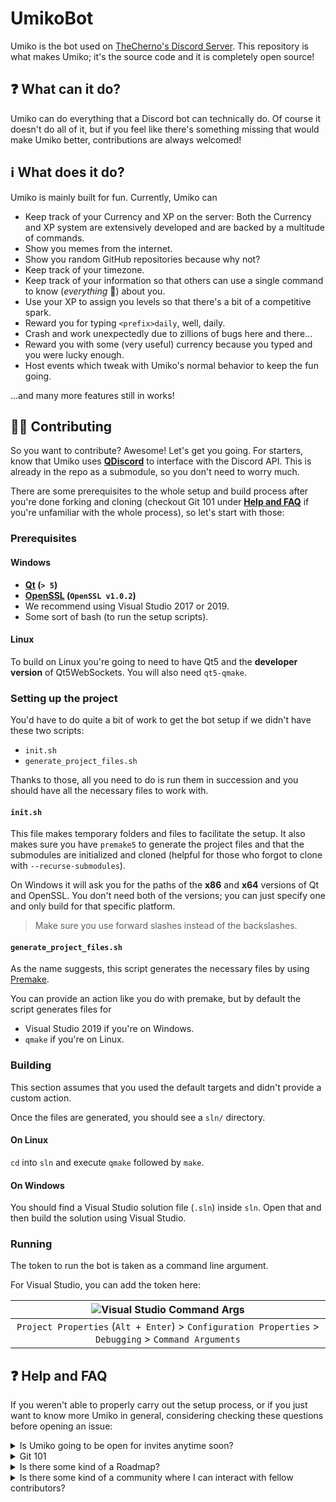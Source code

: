 
# UmikoBot

Umiko is the bot used on [TheCherno's Discord Server](https://discord.gg/K9rMPsu9pQ). This repository is what makes Umiko; it's the source code and it is completely open source!

## ❓ What can it do?

Umiko can do everything that a Discord bot can technically do. Of course it doesn't do all of it, but if you feel like there's something missing that would make Umiko better, contributions are always welcomed!

## ℹ️️ What does it do?

Umiko is mainly built for fun. Currently, Umiko can

- Keep track of your Currency and XP on the server: Both the Currency and XP system are extensively developed and are backed by a multitude of commands.
- Show you memes from the internet.
- Show you random GitHub repositories because why not?
- Keep track of your timezone.
- Keep track of your information so that others can use a single command to know (*everything* :eyes:) about you.
- Use your XP to assign you levels so that there's a bit of a competitive spark.
- Reward you for typing `<prefix>daily`, well, daily.
- Crash and work unexpectedly due to zillions of bugs here and there...
- Reward you with some (very useful) currency because you typed and you were lucky enough.
- Host events which tweak with Umiko's normal behavior to keep the fun going.
  
...and many more features still in works!

## 🙋‍♂️ Contributing

So you want to contribute? Awesome! Let's get you going. For starters, know that Umiko uses **[QDiscord](https://github.com/Gaztin/QDiscord)** to interface with the Discord API. This is already in the repo as a submodule, so you don't need to worry much.

There are some prerequisites to the whole setup and build process after you're done forking and cloning (checkout Git 101 under **[Help and FAQ](#-help-and-faq)** if you're unfamiliar with the whole process), so let's start with those:

### Prerequisites

#### Windows

- **[Qt](https://www.qt.io/) (`> 5`)**
- **[OpenSSL](https://indy.fulgan.com/SSL/Archive/Experimental/openssl-1.0.2o-x64-VC2017.zip) (`OpenSSL v1.0.2`)**
- We recommend using Visual Studio 2017 or 2019.
- Some sort of bash (to run the setup scripts).

#### Linux

To build on Linux you're going to need to have Qt5 and the **developer version** of Qt5WebSockets. You will also need `qt5-qmake`.

### Setting up the project

You'd have to do quite a bit of work to get the bot setup if we didn't have these two scripts:

- `init.sh`
- `generate_project_files.sh`

Thanks to those, all you need to do is run them in succession and you should have all the necessary files to work with.

#### `init.sh`

This file makes temporary folders and files to facilitate the setup. It also makes sure you have `premake5` to generate the project files and that the submodules are initialized and cloned (helpful for those who forgot to clone with `--recurse-submodules`).

On Windows it will ask you for the paths of the **x86** and **x64** versions of Qt and OpenSSL. You don't need both of the versions; you can just specify one and only build for that specific platform.

> Make sure you use forward slashes instead of the backslashes.

#### `generate_project_files.sh`

As the name suggests, this script generates the necessary files by using [Premake](https://premake.github.io/).

You can provide an action like you do with premake, but by default the script generates files for

- Visual Studio 2019 if you're on Windows.
- `qmake` if you're on Linux.

### Building

This section assumes that you used the default targets and didn't provide a custom action.

Once the files are generated, you should see a `sln/` directory.

#### On Linux

`cd` into `sln` and execute `qmake` followed by `make`.

#### On Windows

You should find a Visual Studio solution file (`.sln`) inside `sln`. Open that and then build the solution using Visual Studio.

### Running

The token to run the bot is taken as a command line argument.

For Visual Studio, you can add the token here:

|![Visual Studio Command Args](https://cdn.discordapp.com/attachments/353076704945766403/680397059068919808/unknown.png)|
|:--:|
|`Project Properties` (`Alt + Enter`) > `Configuration Properties` > `Debugging` > `Command Arguments`|

## ❓ Help and FAQ

If you weren't able to properly carry out the setup process, or if you just want to know more Umiko in general, considering checking these questions before opening an issue:

<details>
<summary>Is Umiko going to be open for invites anytime soon?</summary>
This hasn't been thought about much, but all of Umiko is developed keeping multiple servers in mind, so we're ready for that already!
</details>

<details>
<summary>Git 101
</summary>

This isn't an extensive guide by any means, but it'll bring you up to speed to start contributing.

The first thing you will need to do is to *fork* this repo (repository). You need to do this because you don't have *direct push permissions* to this repository (meaning that you can't just publish your code here directly).

*Forking* this repo essentially means creating your own *copy* of this repo on your GitHub account. It's not complicated either; just click on the Fork button on the upper-right corner of this repo's page, and voila!

Your *forked repo* (or simply *fork*) stays on GitHub and is thus called a remote (this remote is usually referred to as `origin`). What you need to do next would be to get it locally on your own system. This process is called *cloning*. To *clone* a repository into some local directory, go to that directory, fire up a terminal and type this:

```
git clone <repo-link>
```

In our case, the link would be `https://github.com/<your-github-account>/UmikoBot.git` where `<your-github-account>` is, well, your GitHub account. We also have submodules to take care of. So we use

```
git clone --recurse-submodules -j8 https://github.com/<your-github-account>/UmikoBot.git
```

(`-j8` is an optional flag which enables fetching up to 8 submodules in parallel. We don't really need to use it, but it's always better to know about it.)

> If that doesn't work, you might be using an old version of Git. Just do
>
> ```
> git clone https://github.com/> <MyGitHubAccount>/GameProject-1.git
> ```
>
> and make sure you run [`init.sh`](#initsh) right after; it will handle the submodule stuff (by using `git submodule update --init --recursive`).

You have successfully forked and cloned the project. If you came from [Contributing](#️-contributing), you can continue with the [prerequisites](#prerequisites).

The following material explains the basic commands and workflow to use for making contributions after you're done setting up and can build the project.

Remember, you can always check the *status* of your repo using

```
git status
```

You can also learn more about a command by using

```
git help <command>
```

And of course, the **[documentation](https://git-scm.com/docs)** always helps.

We talked about remotes just a bit earlier. We came across the `origin` which is another name for your fork. The remote from where you forked your fork is usually called `upstream`. To list the remotes you have, use

```
git remote -v
```

You'll notice that you don't actually have an upstream setup (unless you set it up yourself, and in that case why are you here?). To add the upstream repository (which would be this repository), do

```
git remote add upstream https://github.com/TheChernoCommunity/UmikoBot.git
```

You have covered all the basic prerequisites. From now on, when you intend to add a certain feature, follow these steps:

1. Firstly, you need to create a new branch dedicated to that feature. You would usually branch out from the `master` branch of the main repo and then work on those changes.
2. With each small change you bring, make sure you commit it. Each commit is essentially a package of changes to different files. It's up to you to decide when something doesn't belong to a particular commit.
3. After the whole thing is properly done, you can then push it to your origin (you can push commits one by one while you work through them as well, but well it's up to you again).
4. The only thing is that this code isn't part of the upstream. To make it part of that, you need to open a Pull Request (or a PR) which is basically a request to pull changes from your code. Pull Requests are a GitHub construct, and to open one, simply go to `Pull Requests` (on this repo's page) > `New Pull Request`.
5. The code would then be reviewed and if it's all fine, it should be merged with the repo.
6. The branch that you worked on would then become a stale branch. You can now delete it.
7. While working on a feature if you find yourself in a scenario where upstream has had new commits that you would want to have in your version as well, just *rebase* your branch onto upstream's branch (this would usually be `master`).

The commands that you'll find useful to go with the above process are listed here (stuff beginning with `#` are comments to guide you):

```
# Make a branch basing off of the current point you're at
git branch <branch-name>

# Checkout that branch (you aren't moved to  that branch by default)
git checkout <branch-name>

# To make a new branch and also check it out
git checkout -b <branch-name>

# Checkout the origin's master
git checkout origin/master

# Deleting a branch on origin
git push -d origin <branch-name>

# Deleting a local branch
git branch -d <local-branch>

# Use add followed by a list of files separated by space to add/stage files for a commit
git add <file1> <file2> <file3> # and so on

# Stage all changes
git add -A

# To commit after staging files
git commit -m "A meaningful commit message"

# Pushing your changes to your remote
git push <remote-name> <branch-name>

# Pulling changes
git pull <remote-name> <branch-name>

# Ensuring a local branch is up to date with a branch on upstream
git fetch upstream <branch-name> 	# Fetch the meta-data
git checkout <branch-name> 			# Ensure you're at the correct branch locally
git merge upstream/<branch-name>

# Rebasing a branch (branch1) onto another branch (branch2)
git checkout branch1 	# First checkout the branch in concern
git rebase branch2 		# Then rebase
## This can also be done with a single command:
git rebase branch2 branch1

## Example: Rebasing your master to origin's master
git checkout master 	# Of course make sure you're in the correct branch
git fetch origin 		# Update origin
git rebase origin/master
## This also has the same effect as the last two commands:
git pull --rebase origin master

# Looking at the commits you made
git log --oneline
git log # More verbose
## NOTE: You will find the commit hash with the commits

# Checking out a commit temporarily
git checkout <hash>
## NOTE: This will detach your HEAD pointer. A detached state is when the HEAD points at a commit instead of a branch.
## If you already know you want to make changes, make a new branch instead with the following set of commands.

# Making a new branch basing off of a commit and checking it out
git checkout -b <new-branch-name> <hash>

# Reverting to an old commit
git reset --hard <hash>

## NOTE: ALL uncommitted work will be lost. If you have uncommitted changes you want to keep, stash them:
git stash # Firstly, stash the changes
git reset --hard <hash> # Revert to this commit
git stash pop # Pop all the changes from the stash

```

</details>

<details>
<summary>Is there some kind of a Roadmap?
</summary>

The closest thing to that we currently have is [this](https://github.com/TheChernoCommunity/UmikoBot/projects/1).
</details>

<details>
<summary>Is there some kind of a community where I can interact with fellow contributors?
</summary>

Glad you asked! We'll be happy to see you on our [Discord Server!](https://discord.gg/zrUpn7RG5k)
</details>
